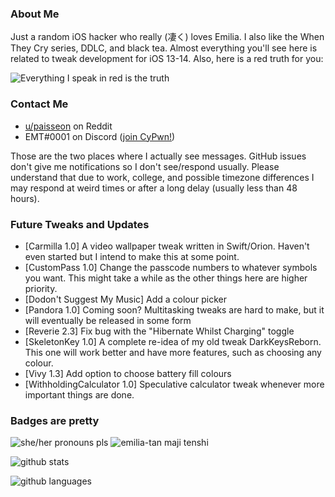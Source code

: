 ### About Me
Just a random iOS hacker who really (凄く) loves Emilia. I also like the When They Cry series, DDLC, and black tea. Almost everything you'll see here is related to tweak development for iOS 13-14. Also, here is a red truth for you:

![Everything I speak in red is the truth](https://lingtalfi.com/services/pngtext?color=cc0000&size=12&text=All%20my%20tweaks%20will%20have%20many%20bugs,%20with%20certainty.)

### Contact Me
- [u/paisseon](https://reddit.com/u/paisseon) on Reddit
- EMT#0001 on Discord ([join CyPwn!](https://discord.gg/cZ2gBRZvwW))

Those are the two places where I actually see messages. GitHub issues don't give me notifications so I don't see/respond usually. Please understand that due to work, college, and possible timezone differences I may respond at weird times or after a long delay (usually less than 48 hours).

### Future Tweaks and Updates
- \[Carmilla 1.0] A video wallpaper tweak written in Swift/Orion. Haven't even started but I intend to make this at some point.
- \[CustomPass 1.0] Change the passcode numbers to whatever symbols you want. This might take a while as the other things here are higher priority.
- \[Dodon't Suggest My Music] Add a colour picker
- \[Pandora 1.0] Coming soon? Multitasking tweaks are hard to make, but it will eventually be released in some form
- \[Reverie 2.3] Fix bug with the "Hibernate Whilst Charging" toggle
- \[SkeletonKey 1.0] A complete re-idea of my old tweak DarkKeysReborn. This one will work better and have more features, such as choosing any colour.
- \[Vivy 1.3] Add option to choose battery fill colours
- \[WithholdingCalculator 1.0] Speculative calculator tweak whenever more important things are done.

### Badges are pretty
![she/her pronouns pls](https://img.shields.io/badge/pronouns-she%2Fher-e91f63)
![emilia-tan maji tenshi](https://img.shields.io/badge/waifu-emilia-%234a00cc)

![github stats](https://github-readme-stats.vercel.app/api?username=paisseon&show_icons=true&count_private=true&theme=dark&hide_title=true)

![github languages](https://github-readme-stats.vercel.app/api/top-langs/?username=paisseon&theme=dark&layout=compact&hide_title=true)
